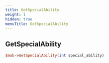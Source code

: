 ```yaml
---
title: GetSpecialAbility
weight: 1
hidden: true
menuTitle: GetSpecialAbility
---
```

## GetSpecialAbility
```perl
$mob->GetSpecialAbility(int special_ability)
```